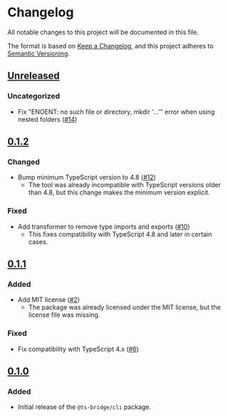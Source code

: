 # Changelog

All notable changes to this project will be documented in this file.

The format is based on [Keep a Changelog](https://keepachangelog.com/en/1.0.0/),
and this project adheres to [Semantic Versioning](https://semver.org/spec/v2.0.0.html).

## [Unreleased]

### Uncategorized

- Fix "ENOENT: no such file or directory, mkdir '...'" error when using nested folders ([#14](https://github.com/ts-bridge/ts-bridge/pull/14))

## [0.1.2]

### Changed

- Bump minimum TypeScript version to 4.8 ([#12](https://github.com/ts-bridge/ts-bridge/pull/12))
  - The tool was already incompatible with TypeScript versions older than 4.8,
    but this change makes the minimum version explicit.

### Fixed

- Add transformer to remove type imports and exports ([#10](https://github.com/ts-bridge/ts-bridge/pull/10))
  - This fixes compatibility with TypeScript 4.8 and later in certain cases.

## [0.1.1]

### Added

- Add MIT license ([#2](https://github.com/ts-bridge/ts-bridge/pull/2))
  - The package was already licensed under the MIT license, but the license file
    was missing.

### Fixed

- Fix compatibility with TypeScript 4.x ([#6](https://github.com/ts-bridge/ts-bridge/pull/6))

## [0.1.0]

### Added

- Initial release of the `@ts-bridge/cli` package.

[Unreleased]: https://github.com/ts-bridge/ts-bridge/compare/@ts-bridge/cli@0.1.2...HEAD
[0.1.2]: https://github.com/ts-bridge/ts-bridge/compare/@ts-bridge/cli@0.1.1...@ts-bridge/cli@0.1.2
[0.1.1]: https://github.com/ts-bridge/ts-bridge/compare/@ts-bridge/cli@0.1.0...@ts-bridge/cli@0.1.1
[0.1.0]: https://github.com/ts-bridge/ts-bridge/releases/tag/@ts-bridge/cli@0.1.0
